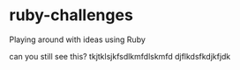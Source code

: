 # ruby-challenges
Playing around with ideas using Ruby

can you still see this?
tkjtklsjkfsdlkmfdlskmfd
djflkdsfkdjkfjdk

